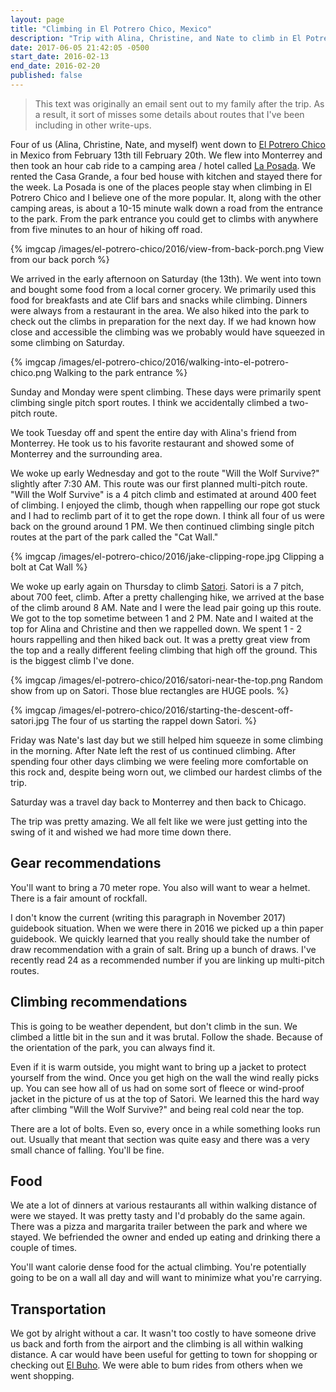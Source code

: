 ```yaml
---
layout: page
title: "Climbing in El Potrero Chico, Mexico"
description: "Trip with Alina, Christine, and Nate to climb in El Potrero Chico. This was some epic limestone climbing in a beautiful area."
date: 2017-06-05 21:42:05 -0500
start_date: 2016-02-13
end_date: 2016-02-20
published: false
---
```


> This text was originally an email sent out to my family after the trip. As a result, it sort of misses some details about routes that I've been including in other write-ups.

Four of us (Alina, Christine, Nate, and myself) went down to [El Potrero Chico](http://potrerochico.org/) in Mexico from February 13th till February 20th. We flew into Monterrey and then took an hour cab ride to a camping area / hotel called [La Posada](http://potrerochico.org/listing/la-posada). We rented the Casa Grande, a four bed house with kitchen and stayed there for the week. La Posada is one of the places people stay when climbing in El Potrero Chico and I believe one of the more popular. It, along with the other camping areas, is about a 10-15 minute walk down a road from the entrance to the park. From the park entrance you could get to climbs with anywhere from five minutes to an hour of hiking off road.

{% imgcap /images/el-potrero-chico/2016/view-from-back-porch.png View from our back porch %}

We arrived in the early afternoon on Saturday (the 13th). We went into town and bought some food from a local corner grocery. We primarily used this food for breakfasts and ate Clif bars and snacks while climbing. Dinners were always from a restaurant in the area. We also hiked into the park to check out the climbs in preparation for the next day. If we had known how close and accessible the climbing was we probably would have squeezed in some climbing on Saturday.

{% imgcap /images/el-potrero-chico/2016/walking-into-el-potrero-chico.png Walking to the park entrance %}

Sunday and Monday were spent climbing. These days were primarily spent climbing single pitch sport routes. I think we accidentally climbed a two-pitch route.

We took Tuesday off and spent the entire day with Alina's friend from Monterrey. He took us to his favorite restaurant and showed some of Monterrey and the surrounding area.

We woke up early Wednesday and got to the route "Will the Wolf Survive?" slightly after 7:30 AM. This route was our first planned multi-pitch route. "Will the Wolf Survive" is a 4 pitch climb and estimated at around 400 feet of climbing. I enjoyed the climb, though when rappelling our rope got stuck and I had to reclimb part of it to get the rope down. I think all four of us were back on the ground around 1 PM. We then continued climbing single pitch routes at the part of the park called the "Cat Wall."

{% imgcap /images/el-potrero-chico/2016/jake-clipping-rope.jpg Clipping a bolt at Cat Wall %}

We woke up early again on Thursday to climb [Satori](https://www.mountainproject.com/route/106198915/satori). Satori is a 7 pitch, about 700 feet, climb. After a pretty challenging hike, we arrived at the base of the climb around 8 AM. Nate and I were the lead pair going up this route. We got to the top sometime between 1 and 2 PM. Nate and I waited at the top for Alina and Christine and then we rappelled down. We spent 1 - 2 hours rappelling and then hiked back out. It was a pretty great view from the top and a really different feeling climbing that high off the ground. This is the biggest climb I've done.

{% imgcap /images/el-potrero-chico/2016/satori-near-the-top.png Random show from up on Satori. Those blue rectangles are HUGE pools. %}

{% imgcap /images/el-potrero-chico/2016/starting-the-descent-off-satori.jpg The four of us starting the rappel down Satori. %}

Friday was Nate's last day but we still helped him squeeze in some climbing in the morning. After Nate left the rest of us continued climbing. After spending four other days climbing we were feeling more comfortable on this rock and, despite being worn out, we climbed our hardest climbs of the trip.

Saturday was a travel day back to Monterrey and then back to Chicago.

The trip was pretty amazing. We all felt like we were just getting into the swing of it and wished we had more time down there.


## Gear recommendations

You'll want to bring a 70 meter rope. You also will want to wear a helmet. There is a fair amount of rockfall.

I don't know the current (writing this paragraph in November 2017) guidebook situation. When we were there in 2016 we picked up a thin paper guidebook. We quickly learned that you really should take the number of draw recommendation with a grain of salt. Bring up a bunch of draws. I've recently read 24 as a recommended number if you are linking up multi-pitch routes.

## Climbing recommendations

This is going to be weather dependent, but don't climb in the sun. We climbed a little bit in the sun and it was brutal. Follow the shade. Because of the orientation of the park, you can always find it.

Even if it is warm outside, you might want to bring up a jacket to protect yourself from the wind. Once you get high on the wall the wind really picks up. You can see how all of us had on some sort of fleece or wind-proof jacket in the picture of us at the top of Satori. We learned this the hard way after climbing "Will the Wolf Survive?" and being real cold near the top.

There are a lot of bolts. Even so, every once in a while something looks run out. Usually that meant that section was quite easy and there was a very small chance of falling. You'll be fine.


## Food

We ate a lot of dinners at various restaurants all within walking distance of were we stayed. It was pretty tasty and I'd probably do the same again. There was a pizza and margarita trailer between the park and where we stayed. We befriended the owner and ended up eating and drinking there a couple of times.

You'll want calorie dense food for the actual climbing. You're potentially going to be on a wall all day and will want to minimize what you're carrying. 

## Transportation

We got by alright without a car. It wasn't too costly to have someone drive us back and forth from the airport and the climbing is all within walking distance. A car would have been useful for getting to town for shopping or checking out [El Buho](http://potrerochico.org/listing/el-buho). We were able to bum rides from others when we went shopping.



